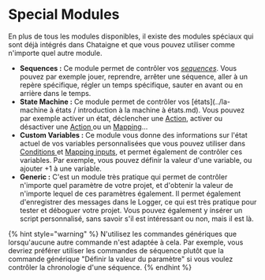 # Special Modules

En plus de tous les modules disponibles, il existe des modules spéciaux qui sont déjà intégrés dans Chataigne et que vous pouvez utiliser comme n'importe quel autre module.

* **Sequences :** Ce module permet de contrôler vos [_sequences_](../the-time-machine-sequences/introduction-to-the-time-machine.md#sequence). Vous pouvez par exemple jouer, reprendre, arrêter une séquence, aller à un repère spécifique, régler un temps spécifique, sauter en avant ou en arrière dans le temps. 
* **State Machine :** Ce module permet de contrôler vos [états](../la-machine à états / introduction à la machine à états.md). Vous pouvez par exemple activer un état, déclencher une [Action](../the-state-machine/actions.md), activer ou désactiver une [Action ](../the-state-machine/actions.md)ou un [Mapping](../the-state-machine/mappings.md)... 
* **Custom Variables :** Ce module vous donne des informations sur l'état actuel de vos variables personnalisées que vous pouvez utiliser dans [Conditions ](../the-state-machine/actions.md#conditions)et [Mapping inputs](../the-state-machine/mappings.md#input), et permet également de contrôler ces variables. Par exemple, vous pouvez définir la valeur d'une variable, ou ajouter +1 à une variable. 
* **Generic :** C'est un module très pratique qui permet de contrôler n'importe quel paramètre de votre projet, et d'obtenir la valeur de n'importe lequel de ces paramètres également.  Il permet également d'enregistrer des messages dans le Logger, ce qui est très pratique pour tester et déboguer votre projet. Vous pouvez également y insérer un script personnalisé, sans savoir s'il est intéressant ou non, mais il est là.

{% hint style="warning" %}
N'utilisez les commandes génériques que lorsqu'aucune autre commande n'est adaptée à cela. Par exemple, vous devriez préférer utiliser les commandes de séquence plutôt que la commande générique "Définir la valeur du paramètre" si vous voulez contrôler la chronologie d'une séquence.
{% endhint %}
